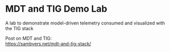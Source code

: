 # MDT and TIG Demo Lab
A lab to demonstrate model-driven telemetry consumed and visualized with the TIG stack

Post on MDT and TIG:  
https://sambyers.net/mdt-and-tig-stack/